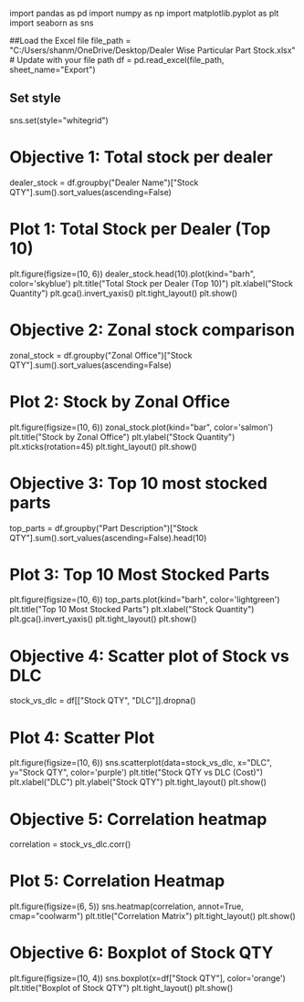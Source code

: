 import pandas as pd
import numpy as np
import matplotlib.pyplot as plt
import seaborn as sns

##Load the Excel file
file_path = "C:/Users/shanm/OneDrive/Desktop/Dealer Wise Particular Part Stock.xlsx"  # Update with your file path
df = pd.read_excel(file_path, sheet_name="Export")
## Set style
sns.set(style="whitegrid")

# Objective 1: Total stock per dealer
dealer_stock = df.groupby("Dealer Name")["Stock QTY"].sum().sort_values(ascending=False)

# Plot 1: Total Stock per Dealer (Top 10)
plt.figure(figsize=(10, 6))
dealer_stock.head(10).plot(kind="barh", color='skyblue')
plt.title("Total Stock per Dealer (Top 10)")
plt.xlabel("Stock Quantity")
plt.gca().invert_yaxis()
plt.tight_layout()
plt.show()

# Objective 2: Zonal stock comparison
zonal_stock = df.groupby("Zonal Office")["Stock QTY"].sum().sort_values(ascending=False)

# Plot 2: Stock by Zonal Office
plt.figure(figsize=(10, 6))
zonal_stock.plot(kind="bar", color='salmon')
plt.title("Stock by Zonal Office")
plt.ylabel("Stock Quantity")
plt.xticks(rotation=45)
plt.tight_layout()
plt.show()

# Objective 3: Top 10 most stocked parts
top_parts = df.groupby("Part Description")["Stock QTY"].sum().sort_values(ascending=False).head(10)

# Plot 3: Top 10 Most Stocked Parts
plt.figure(figsize=(10, 6))
top_parts.plot(kind="barh", color='lightgreen')
plt.title("Top 10 Most Stocked Parts")
plt.xlabel("Stock Quantity")
plt.gca().invert_yaxis()
plt.tight_layout()
plt.show()

# Objective 4: Scatter plot of Stock vs DLC
stock_vs_dlc = df[["Stock QTY", "DLC"]].dropna()

# Plot 4: Scatter Plot
plt.figure(figsize=(10, 6))
sns.scatterplot(data=stock_vs_dlc, x="DLC", y="Stock QTY", color='purple')
plt.title("Stock QTY vs DLC (Cost)")
plt.xlabel("DLC")
plt.ylabel("Stock QTY")
plt.tight_layout()
plt.show()

# Objective 5: Correlation heatmap
correlation = stock_vs_dlc.corr()

# Plot 5: Correlation Heatmap
plt.figure(figsize=(6, 5))
sns.heatmap(correlation, annot=True, cmap="coolwarm")
plt.title("Correlation Matrix")
plt.tight_layout()
plt.show()

# Objective 6: Boxplot of Stock QTY
plt.figure(figsize=(10, 4))
sns.boxplot(x=df["Stock QTY"], color='orange')
plt.title("Boxplot of Stock QTY")
plt.tight_layout()
plt.show()
